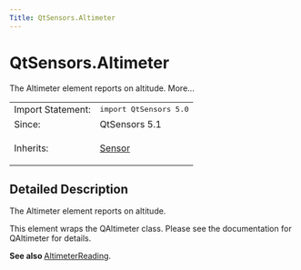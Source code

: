 ```yaml
---
Title: QtSensors.Altimeter
---
```


# QtSensors.Altimeter

<span class="subtitle"></span>
<!-- $$$Altimeter-brief -->
<p>The Altimeter element reports on altitude. More...</p>
<!-- @@@Altimeter -->
<table class="alignedsummary">
<tr><td class="memItemLeft rightAlign topAlign"> Import Statement:</td><td class="memItemRight bottomAlign"> </b><tt>import QtSensors 5.0</tt></td></tr><tr><td class="memItemLeft rightAlign topAlign"> Since:</td><td class="memItemRight bottomAlign">  QtSensors 5.1</td></tr><tr><td class="memItemLeft rightAlign topAlign"> Inherits:</td><td class="memItemRight bottomAlign"> <p><a href="QtSensors.Sensor.md">Sensor</a></p>
</td></tr></table><ul>
</ul>
<!-- $$$Altimeter-description -->
<h2>Detailed Description</h2>
<p>The Altimeter element reports on altitude.</p>
<p>This element wraps the QAltimeter class. Please see the documentation for QAltimeter for details.</p>
<p><b>See also </b><a href="QtSensors.AltimeterReading.md">AltimeterReading</a>.</p>
<!-- @@@Altimeter -->
